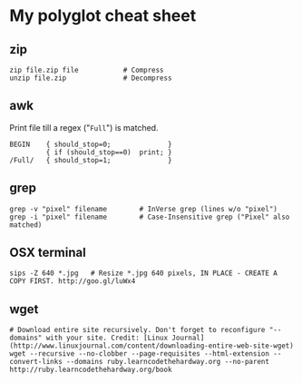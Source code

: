 My polyglot cheat sheet
=======================

zip
---

	zip file.zip file			# Compress
	unzip file.zip				# Decompress


awk
---

Print file till a regex ("`Full`") is matched.

	BEGIN    { should_stop=0;              }
	         { if (should_stop==0) 	print; }
	/Full/   { should_stop=1;              }
	
grep
----

	grep -v "pixel" filename		# InVerse grep (lines w/o "pixel")
	grep -i "pixel" filename		# Case-Insensitive grep ("Pixel" also matched)

OSX terminal
------------

	sips -Z 640 *.jpg	# Resize *.jpg 640 pixels, IN PLACE - CREATE A COPY FIRST. http://goo.gl/luWx4

wget
----

	# Download entire site recursively. Don't forget to reconfigure "--domains" with your site. Credit: [Linux Journal](http://www.linuxjournal.com/content/downloading-entire-web-site-wget)
	wget --recursive --no-clobber --page-requisites --html-extension --convert-links --domains ruby.learncodethehardway.org --no-parent http://ruby.learncodethehardway.org/book


